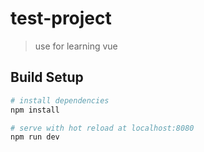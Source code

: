 # test-project

> use for learning vue

## Build Setup

``` bash
# install dependencies
npm install

# serve with hot reload at localhost:8080
npm run dev
